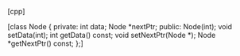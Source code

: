[cpp]
<!-- // Sample code -->

[class Node
{
	private:
		int data;
		Node *nextPtr;
	public:
		Node(int);
		void setData(int);
		int getData() const;
		void setNextPtr(Node *);
		Node *getNextPtr() const;
};]
